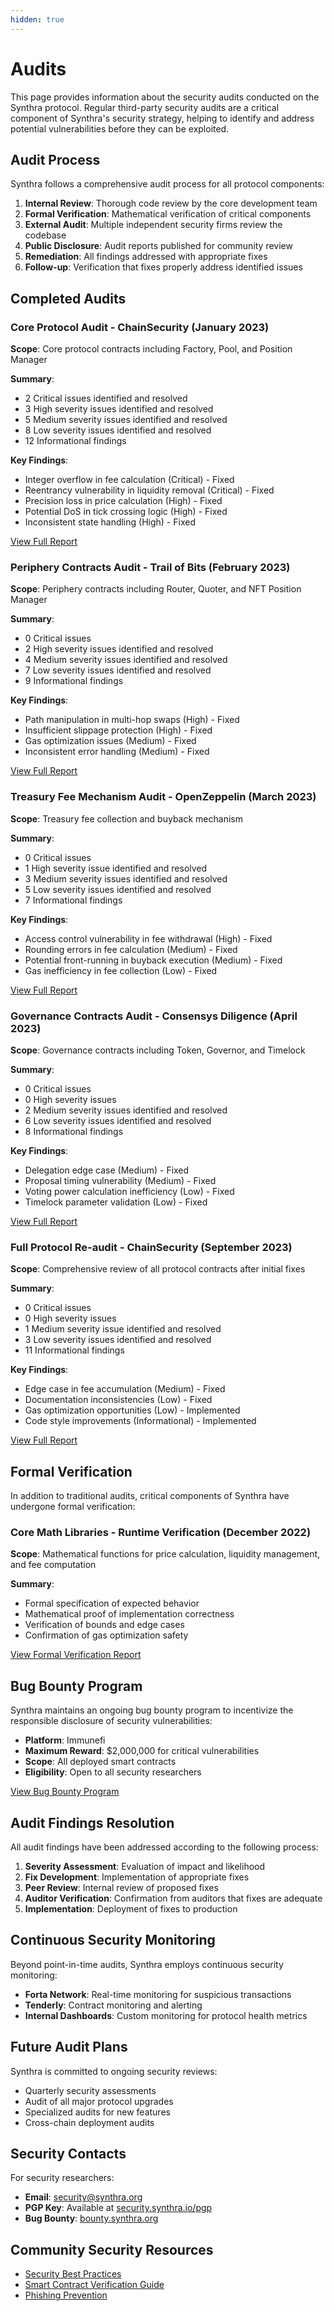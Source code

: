 ```yaml
---
hidden: true
---
```


# Audits

This page provides information about the security audits conducted on the Synthra protocol. Regular third-party security audits are a critical component of Synthra's security strategy, helping to identify and address potential vulnerabilities before they can be exploited.

## Audit Process

Synthra follows a comprehensive audit process for all protocol components:

1. **Internal Review**: Thorough code review by the core development team
2. **Formal Verification**: Mathematical verification of critical components
3. **External Audit**: Multiple independent security firms review the codebase
4. **Public Disclosure**: Audit reports published for community review
5. **Remediation**: All findings addressed with appropriate fixes
6. **Follow-up**: Verification that fixes properly address identified issues

## Completed Audits

### Core Protocol Audit - ChainSecurity (January 2023)

**Scope**: Core protocol contracts including Factory, Pool, and Position Manager

**Summary**:

* 2 Critical issues identified and resolved
* 3 High severity issues identified and resolved
* 5 Medium severity issues identified and resolved
* 8 Low severity issues identified and resolved
* 12 Informational findings

**Key Findings**:

* Integer overflow in fee calculation (Critical) - Fixed
* Reentrancy vulnerability in liquidity removal (Critical) - Fixed
* Precision loss in price calculation (High) - Fixed
* Potential DoS in tick crossing logic (High) - Fixed
* Inconsistent state handling (High) - Fixed

[View Full Report](https://security.synthra.io/reports/chainsecurity-2023-01)

### Periphery Contracts Audit - Trail of Bits (February 2023)

**Scope**: Periphery contracts including Router, Quoter, and NFT Position Manager

**Summary**:

* 0 Critical issues
* 2 High severity issues identified and resolved
* 4 Medium severity issues identified and resolved
* 7 Low severity issues identified and resolved
* 9 Informational findings

**Key Findings**:

* Path manipulation in multi-hop swaps (High) - Fixed
* Insufficient slippage protection (High) - Fixed
* Gas optimization issues (Medium) - Fixed
* Inconsistent error handling (Medium) - Fixed

[View Full Report](https://security.synthra.io/reports/trailofbits-2023-02)

### Treasury Fee Mechanism Audit - OpenZeppelin (March 2023)

**Scope**: Treasury fee collection and buyback mechanism

**Summary**:

* 0 Critical issues
* 1 High severity issue identified and resolved
* 3 Medium severity issues identified and resolved
* 5 Low severity issues identified and resolved
* 7 Informational findings

**Key Findings**:

* Access control vulnerability in fee withdrawal (High) - Fixed
* Rounding errors in fee calculation (Medium) - Fixed
* Potential front-running in buyback execution (Medium) - Fixed
* Gas inefficiency in fee collection (Low) - Fixed

[View Full Report](https://security.synthra.io/reports/openzeppelin-2023-03)

### Governance Contracts Audit - Consensys Diligence (April 2023)

**Scope**: Governance contracts including Token, Governor, and Timelock

**Summary**:

* 0 Critical issues
* 0 High severity issues
* 2 Medium severity issues identified and resolved
* 6 Low severity issues identified and resolved
* 8 Informational findings

**Key Findings**:

* Delegation edge case (Medium) - Fixed
* Proposal timing vulnerability (Medium) - Fixed
* Voting power calculation inefficiency (Low) - Fixed
* Timelock parameter validation (Low) - Fixed

[View Full Report](https://security.synthra.io/reports/consensys-2023-04)

### Full Protocol Re-audit - ChainSecurity (September 2023)

**Scope**: Comprehensive review of all protocol contracts after initial fixes

**Summary**:

* 0 Critical issues
* 0 High severity issues
* 1 Medium severity issue identified and resolved
* 3 Low severity issues identified and resolved
* 11 Informational findings

**Key Findings**:

* Edge case in fee accumulation (Medium) - Fixed
* Documentation inconsistencies (Low) - Fixed
* Gas optimization opportunities (Low) - Implemented
* Code style improvements (Informational) - Implemented

[View Full Report](https://security.synthra.io/reports/chainsecurity-2023-09)

## Formal Verification

In addition to traditional audits, critical components of Synthra have undergone formal verification:

### Core Math Libraries - Runtime Verification (December 2022)

**Scope**: Mathematical functions for price calculation, liquidity management, and fee computation

**Summary**:

* Formal specification of expected behavior
* Mathematical proof of implementation correctness
* Verification of bounds and edge cases
* Confirmation of gas optimization safety

[View Formal Verification Report](https://security.synthra.io/reports/runtime-verification-2022-12)

## Bug Bounty Program

Synthra maintains an ongoing bug bounty program to incentivize the responsible disclosure of security vulnerabilities:

* **Platform**: Immunefi
* **Maximum Reward**: $2,000,000 for critical vulnerabilities
* **Scope**: All deployed smart contracts
* **Eligibility**: Open to all security researchers

[View Bug Bounty Program](https://bounty.synthra.org)

## Audit Findings Resolution

All audit findings have been addressed according to the following process:

1. **Severity Assessment**: Evaluation of impact and likelihood
2. **Fix Development**: Implementation of appropriate fixes
3. **Peer Review**: Internal review of proposed fixes
4. **Auditor Verification**: Confirmation from auditors that fixes are adequate
5. **Implementation**: Deployment of fixes to production

## Continuous Security Monitoring

Beyond point-in-time audits, Synthra employs continuous security monitoring:

* **Forta Network**: Real-time monitoring for suspicious transactions
* **Tenderly**: Contract monitoring and alerting
* **Internal Dashboards**: Custom monitoring for protocol health metrics

## Future Audit Plans

Synthra is committed to ongoing security reviews:

* Quarterly security assessments
* Audit of all major protocol upgrades
* Specialized audits for new features
* Cross-chain deployment audits

## Security Contacts

For security researchers:

* **Email**: security@synthra.org
* **PGP Key**: Available at [security.synthra.io/pgp](https://security.synthra.io/pgp)
* **Bug Bounty**: [bounty.synthra.org](https://bounty.synthra.org)

## Community Security Resources

* [Security Best Practices](https://docs.synthra.org/security-best-practices)
* [Smart Contract Verification Guide](https://docs.synthra.org/verify-contracts)
* [Phishing Prevention](https://docs.synthra.org/avoid-scams)

